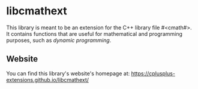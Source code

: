 # libcmathext

This library is meant to be an extension for the C++ library file #<cmath#>. It contains functions that are useful for mathematical and programming purposes, such as _dynamic programming_.

## Website

You can find this library's website's homepage at:  <https://cplusplus-extensions.github.io/libcmathext/>
